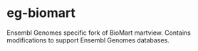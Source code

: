 eg-biomart
==========

Ensembl Genomes specific fork of BioMart martview. Contains modifications to support Ensembl Genomes databases.
